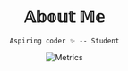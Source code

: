 <div align=center>
  
# 𝔸𝕓𝕠𝕦𝕥 𝕄𝕖
```
Aspiring coder ✨ -- Student
```

![Metrics](https://metrics.lecoq.io/b0kch01?template=classic&isocalendar=1&languages=1&achievements=1&lines=1&activity=1&people=1&skyline=1&isocalendar.duration=half-year&languages.limit=8&languages.sections=most-used&languages.colors=github&languages.threshold=0%25&languages.indepth=false&languages.recent.load=300&languages.recent.days=14&people.limit=24&people.size=28&people.types=followers%2C%20following&people.identicons=false&people.shuffle=false&activity.limit=5&activity.load=300&activity.days=14&activity.filter=all&activity.visibility=all&activity.timestamps=false&achievements.threshold=A&achievements.secrets=true&achievements.limit=0&skyline.year=current-year&skyline.frames=60&skyline.quality=0.5&skyline.compatibility=false&config.timezone=America%2FLos_Angeles)


</div>
